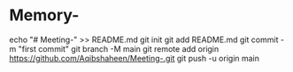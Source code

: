 # Memory-
echo "# Meeting-" >> README.md git init git add README.md git commit -m "first commit" git branch -M main git remote add origin https://github.com/Aqibshaheen/Meeting-.git git push -u origin main

